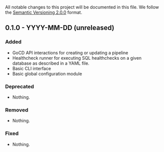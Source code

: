 All notable changes to this project will be documented in this file.
We follow the [Semantic Versioning 2.0.0](http://semver.org/) format.


## 0.1.0 - YYYY-MM-DD (unreleased)

### Added
- GoCD API interactions for creating or updating a pipeline
- Healthcheck runner for executing SQL healthchecks on a given database as described in a YAML file.
- Basic CLI interface
- Basic global configuration module

### Deprecated
- Nothing.

### Removed
- Nothing.

### Fixed
- Nothing.
